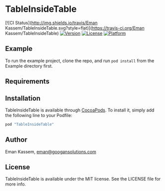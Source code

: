 # TableInsideTable

[![CI Status](http://img.shields.io/travis/Eman Kassem/TableInsideTable.svg?style=flat)](https://travis-ci.org/Eman Kassem/TableInsideTable)
[![Version](https://img.shields.io/cocoapods/v/TableInsideTable.svg?style=flat)](http://cocoapods.org/pods/TableInsideTable)
[![License](https://img.shields.io/cocoapods/l/TableInsideTable.svg?style=flat)](http://cocoapods.org/pods/TableInsideTable)
[![Platform](https://img.shields.io/cocoapods/p/TableInsideTable.svg?style=flat)](http://cocoapods.org/pods/TableInsideTable)

## Example

To run the example project, clone the repo, and run `pod install` from the Example directory first.

## Requirements

## Installation

TableInsideTable is available through [CocoaPods](http://cocoapods.org). To install
it, simply add the following line to your Podfile:

```ruby
pod "TableInsideTable"
```

## Author

Eman Kassem, eman@googansolutions.com

## License

TableInsideTable is available under the MIT license. See the LICENSE file for more info.
